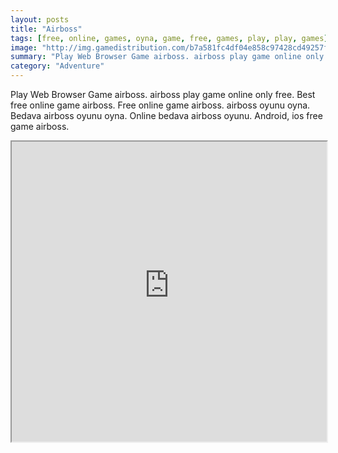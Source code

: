 ```yaml
---
layout: posts
title: "Airboss"
tags: [free, online, games, oyna, game, free, games, play, play, games]
image: "http://img.gamedistribution.com/b7a581fc4df04e858c97428cd49257f4.jpg"
summary: "Play Web Browser Game airboss. airboss play game online only free. Best free online game airboss. Free online game airboss. airboss oyunu oyna. Bedava airboss oyunu oyna. Online bedava airboss oyunu. Android, ios free game airboss."
category: "Adventure"
---
```


Play Web Browser Game airboss. airboss play game online only free. Best free online game airboss. Free online game airboss. airboss oyunu oyna. Bedava airboss oyunu oyna. Online bedava airboss oyunu. Android, ios free game airboss.

<iframe width="100%" height="480px;" src="http://html5.gamedistribution.com/b7a581fc4df04e858c97428cd49257f4/"></iframe>